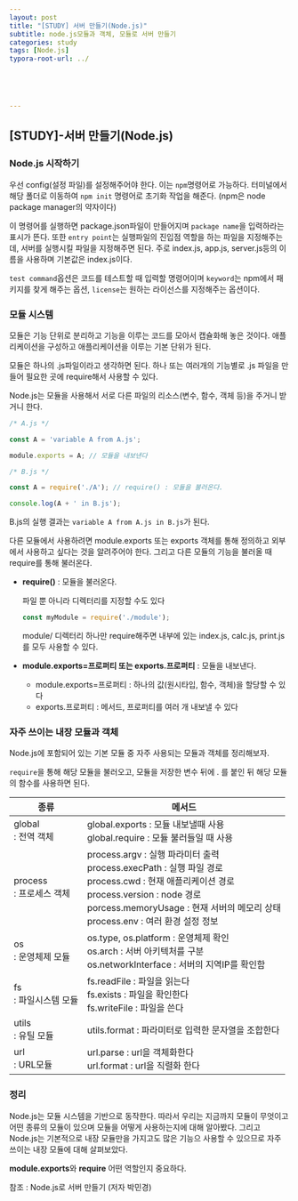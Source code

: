 ```yaml
---
layout: post
title: "[STUDY] 서버 만들기(Node.js)"
subtitle: node.js모듈과 객체, 모듈로 서버 만들기
categories: study
tags: [Node.js]
typora-root-url: ../





---
```




## [STUDY]-서버 만들기(Node.js)



### Node.js 시작하기

우선 config(설정 파일)를 설정해주어야 한다. 이는 `npm`명령어로 가능하다. 터미널에서 해당 폴더로 이동하여  `npm init` 명령어로 초기화 작업을 해준다. (npm은 node package manager의 약자이다)

이 명령어를 실행하면 package.json파일이 만들어지며 `package name`을 입력하라는 표시가 뜬다. 또한 `entry point`는 실행파일의 진입점 역할을 하는 파일을 지정해주는데, 서버를 실행시킬 파일을 지정해주면 된다. 주로 index.js, app.js, server.js등의 이름을 사용하며 기본값은 index.js이다.

`test command`옵션은 코드를 테스트할 때 입력할 명령어이며 `keyword`는 npm에서 패키지를 찾게 해주는 옵션, `license`는 원하는 라이선스를 지정해주는 옵션이다.



### 모듈 시스템

모듈은 기능 단위로 분리하고 기능을 이루는 코드를 모아서 캡슐화해 놓은 것이다. 애플리케이션을 구성하고 애플리케이션을 이루는 기본 단위가 된다.

모듈은 하나의 .js파일이라고 생각하면 된다. 하나 또는 여러개의 기능별로 .js 파일을 만들어 필요한 곳에 require해서 사용할 수 있다.

Node.js는 모듈을 사용해서 서로 다른 파일의 리소스(변수, 함수, 객체 등)을 주거니 받거니 한다.

```javascript
/* A.js */

const A = 'variable A from A.js';

module.exports = A; // 모듈을 내보낸다
```

```javascript
/* B.js */

const A = require('./A'); // require() : 모듈을 불러온다.

console.log(A + ' in B.js');
```

B.js의 실행 결과는 `variable A from A.js in B.js`가 된다.

다른 모듈에서 사용하려면 module.exports 또는 exports 객체를 통해 정의하고 외부에서 사용하고 싶다는 것을 알려주어야 한다. 그리고 다른 모듈의 기능을 불러올 때 require를 통해 불러온다.

* **require()** : 모듈을 불러온다.

  파일 뿐 아니라 디렉터리를 지정할 수도 있다
  
  ```javascript
  const myModule = require('./module');
  ```
  module/ 디렉터리 하나만 require해주면 내부에 있는 index.js, calc.js, print.js 를 모두 사용할 수 있다.

* **module.exports=프로퍼티 또는 exports.프로퍼티** : 모듈을 내보낸다.

  * module.exports=프로퍼티 : 하나의 값(원시타입, 함수, 객체)을 할당할 수 있다
  * exports.프로퍼티 : 메서드, 프로퍼티를 여러 개 내보낼 수 있다



### 자주 쓰이는 내장 모듈과 객체

Node.js에 포함되어 있는 기본 모듈 중 자주 사용되는 모듈과 객체를 정리해보자.

`require`을 통해 해당 모듈을 불러오고, 모듈을 저장한 변수 뒤에 . 를 붙인 뒤 해당 모듈의 함수를 사용하면 된다.

| 종류 | 메서드 |
| --- | ---- |
| global<br />: 전역 객체 | global.exports : 모듈 내보낼때 사용<br /> global.require : 모듈 불러들일 때 사용|
| process<br />: 프로세스 객체 | process.argv : 실행 파라미터 출력<br />process.execPath : 실행 파일 경로<br />process.cwd : 현재 애플리케이션 경로<br />process.version : node 경로<br />porcess.memoryUsage : 현재 서버의 메모리 상태<br />process.env : 여러 환경 설정 정보|
|os<br />: 운영체제 모듈 | os.type, os.platform : 운영체제 확인<br />os.arch : 서버 아키텍처를 구분<br />os.networkInterface : 서버의 지역IP를 확인함 |
|fs<br />: 파일시스템 모듈 | fs.readFile : 파일을 읽는다<br />fs.exists : 파일을 확인한다<br />fs.writeFile : 파일을 쓴다 |
| utils<br />: 유틸 모듈 | utils.format : 파라미터로 입력한 문자열을 조합한다 |
| url<br />: URL모듈 | url.parse : url을 객체화한다<br />url.format : url을 직렬화 한다 |



### 정리

Node.js는 모듈 시스템을 기반으로 동작한다. 따라서 우리는 지금까지 모듈이 무엇이고 어떤 종류의 모듈이 있으며 모듈을 어떻게 사용하는지에 대해 알아봤다. 그리고 Node.js는 기본적으로 내장 모듈만을 가지고도 많은 기능으 사용할 수 있으므로 자주 쓰이는 내장 모듈에 대해 살펴보았다. 

**module.exports**와 **require** 어떤 역할인지 중요하다.



참조 : Node.js로 서버 만들기 (저자 박민경)

